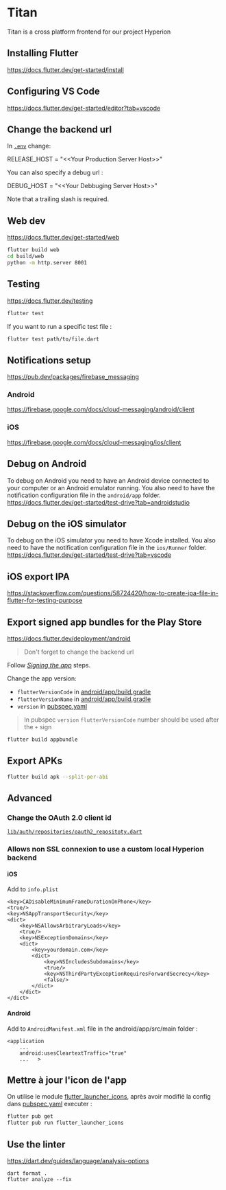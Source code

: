 # Titan

Titan is a cross platform frontend for our project Hyperion

## Installing Flutter

<https://docs.flutter.dev/get-started/install>

## Configuring VS Code

<https://docs.flutter.dev/get-started/editor?tab=vscode>

## Change the backend url

In [`.env`](.env) change:

RELEASE_HOST = "<\<Your Production Server Host>>"

You can also specify a debug url :

DEBUG_HOST = "<\<Your Debbuging Server Host>>"

Note that a trailing slash is required.

## Web dev

<https://docs.flutter.dev/get-started/web>

```bash
flutter build web
cd build/web
python -m http.server 8001
```

## Testing

<https://docs.flutter.dev/testing>

```bash
flutter test
```

If you want to run a specific test file :

```bash
flutter test path/to/file.dart
```

## Notifications setup

<https://pub.dev/packages/firebase_messaging>

### Android

<https://firebase.google.com/docs/cloud-messaging/android/client>

### iOS

<https://firebase.google.com/docs/cloud-messaging/ios/client>

## Debug on Android

To debug on Android you need to have an Android device connected to your computer or an Android emulator running.
You also need to have the notification configuration file in the `android/app` folder.
<https://docs.flutter.dev/get-started/test-drive?tab=androidstudio>

## Debug on the iOS simulator

To debug on the iOS simulator you need to have Xcode installed.	You also need to have the notification configuration file in the `ios/Runner` folder.
<https://docs.flutter.dev/get-started/test-drive?tab=vscode>

## iOS export IPA

<https://stackoverflow.com/questions/58724420/how-to-create-ipa-file-in-flutter-for-testing-purpose>

## Export signed app bundles for the Play Store

<https://docs.flutter.dev/deployment/android>

> Don't forget to change the backend url

Follow [_Signing the app_](https://docs.flutter.dev/deployment/android#signing-the-app) steps.

Change the app version:

- `flutterVersionCode` in [android/app/build.gradle](./android/app/build.gradle)
- `flutterVersionName` in [android/app/build.gradle](./android/app/build.gradle)
- `version` in [pubspec.yaml](./pubspec.yaml)

> In pubspec `version` `flutterVersionCode` number should be used after the `+` sign

```bash
flutter build appbundle
```

## Export APKs

```bash
flutter build apk --split-per-abi
```

## Advanced

### Change the OAuth 2.0 client id

[`lib/auth/repositories/oauth2_repositoty.dart`](./lib/auth/repositories/oauth2_repositoty.dart)

### Allows non SSL connexion to use a custom local Hyperion backend

#### iOS

Add to `info.plist`

```
<key>CADisableMinimumFrameDurationOnPhone</key>
<true/>
<key>NSAppTransportSecurity</key>
<dict>
	<key>NSAllowsArbitraryLoads</key>
	<true/>
	<key>NSExceptionDomains</key>
	<dict>
		<key>yourdomain.com</key>
		<dict>
			<key>NSIncludesSubdomains</key>
			<true/>
			<key>NSThirdPartyExceptionRequiresForwardSecrecy</key>
			<false/>
		</dict>
	</dict>
</dict>
```

#### Android

Add to `AndroidManifest.xml` file in the android/app/src/main folder :

```
<application
    ...
    android:usesCleartextTraffic="true"
    ...   >
```

## Mettre à jour l'icon de l'app

On utilise le module [flutter_launcher_icons](https://pub.dev/packages/flutter_launcher_icons), après avoir modifié la config dans [pubspec.yaml](./pubspec.yaml) executer :

```bash
flutter pub get
flutter pub run flutter_launcher_icons
```

## Use the linter

<https://dart.dev/guides/language/analysis-options>

```
dart format .
flutter analyze --fix
```

